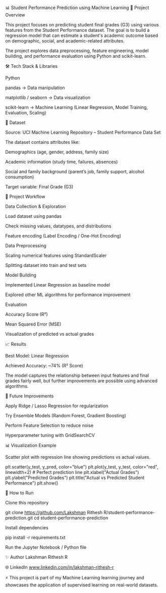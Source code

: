 📊 Student Performance Prediction using Machine Learning
📌 Project Overview

This project focuses on predicting student final grades (G3) using various features from the Student Performance dataset. The goal is to build a regression model that can estimate a student's academic outcome based on demographic, social, and academic-related attributes.

The project explores data preprocessing, feature engineering, model building, and performance evaluation using Python and scikit-learn.

🛠️ Tech Stack & Libraries

Python

pandas → Data manipulation

matplotlib / seaborn → Data visualization

scikit-learn → Machine Learning (Linear Regression, Model Training, Evaluation, Scaling)

📂 Dataset

Source: UCI Machine Learning Repository – Student Performance Data Set

The dataset contains attributes like:

Demographics (age, gender, address, family size)

Academic information (study time, failures, absences)

Social and family background (parent’s job, family support, alcohol consumption)

Target variable: Final Grade (G3)

🚀 Project Workflow

Data Collection & Exploration

Load dataset using pandas

Check missing values, datatypes, and distributions

Feature encoding (Label Encoding / One-Hot Encoding)

Data Preprocessing

Scaling numerical features using StandardScaler

Splitting dataset into train and test sets

Model Building

Implemented Linear Regression as baseline model

Explored other ML algorithms for performance improvement

Evaluation

Accuracy Score (R²)

Mean Squared Error (MSE)

Visualization of predicted vs actual grades

📈 Results

Best Model: Linear Regression

Achieved Accuracy: ~74% (R² Score)

The model captures the relationship between input features and final grades fairly well, but further improvements are possible using advanced algorithms.

🔮 Future Improvements

Apply Ridge / Lasso Regression for regularization

Try Ensemble Models (Random Forest, Gradient Boosting)

Perform Feature Selection to reduce noise

Hyperparameter tuning with GridSearchCV

📊 Visualization Example

Scatter plot with regression line showing predictions vs actual values.

plt.scatter(y_test, y_pred, color="blue")
plt.plot(y_test, y_test, color="red", linewidth=2)  # Perfect prediction line
plt.xlabel("Actual Grades")
plt.ylabel("Predicted Grades")
plt.title("Actual vs Predicted Student Performance")
plt.show()

📌 How to Run

Clone this repository

git clone https://github.com/Lakshman Rithesh R/student-performance-prediction.git
cd student-performance-prediction


Install dependencies

pip install -r requirements.txt


Run the Jupyter Notebook / Python file

✨ Author
  Lakshman Rithesh R

🌐 LinkedIn
   www.linkedin.com/in/lakshman-rithesh-r


⚡ This project is part of my Machine Learning learning journey and showcases the application of supervised learning on real-world datasets.
